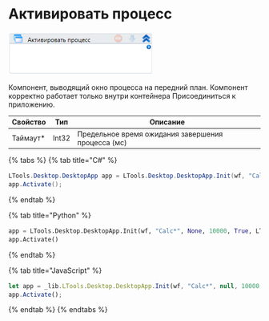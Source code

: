 # Активировать процесс

![](<../../../.gitbook/assets/image (37).png>)

Компонент, выводящий окно процесса на передний план. Компонент корректно работает только внутри контейнера Присоединиться к приложению.

| Свойство  | Тип   | Описание                                           |
| --------- | ----- | -------------------------------------------------- |
| Таймаут\* | Int32 | Предельное время ожидания завершения процесса (мс) |

{% tabs %}
{% tab title="C#" %}
```csharp
LTools.Desktop.DesktopApp app = LTools.Desktop.DesktopApp.Init(wf, "Calc*", null, 10000, true, LTools.Desktop.Model.DesktopTypes.UIAUTOMATION);
app.Activate();
```
{% endtab %}

{% tab title="Python" %}
```python
app = LTools.Desktop.DesktopApp.Init(wf, "Calc*", None, 10000, True, LTools.Desktop.Model.DesktopTypes.UIAUTOMATION)
app.Activate()
```
{% endtab %}

{% tab title="JavaScript" %}
```javascript
let app = _lib.LTools.Desktop.DesktopApp.Init(wf, "Calc*", null, 10000, true, _lib.LTools.Desktop.Model.DesktopTypes.UIAUTOMATION);
app.Activate();
```
{% endtab %}
{% endtabs %}
